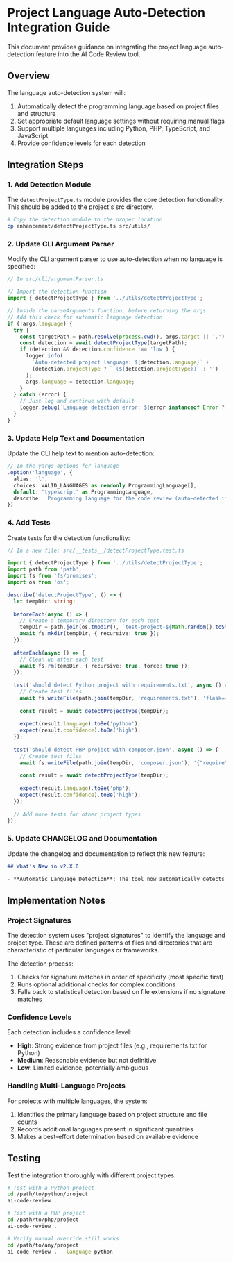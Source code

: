 # Project Language Auto-Detection Integration Guide

This document provides guidance on integrating the project language auto-detection feature into the AI Code Review tool.

## Overview

The language auto-detection system will:

1. Automatically detect the programming language based on project files and structure
2. Set appropriate default language settings without requiring manual flags
3. Support multiple languages including Python, PHP, TypeScript, and JavaScript
4. Provide confidence levels for each detection

## Integration Steps

### 1. Add Detection Module

The `detectProjectType.ts` module provides the core detection functionality. This should be added to the project's src directory.

```bash
# Copy the detection module to the proper location
cp enhancement/detectProjectType.ts src/utils/
```

### 2. Update CLI Argument Parser

Modify the CLI argument parser to use auto-detection when no language is specified:

```typescript
// In src/cli/argumentParser.ts

// Import the detection function
import { detectProjectType } from '../utils/detectProjectType';

// Inside the parseArguments function, before returning the args
// Add this check for automatic language detection
if (!args.language) {
  try {
    const targetPath = path.resolve(process.cwd(), args.target || '.');
    const detection = await detectProjectType(targetPath);
    if (detection && detection.confidence !== 'low') {
      logger.info(
        `Auto-detected project language: ${detection.language}` +
        (detection.projectType ? ` (${detection.projectType})` : '')
      );
      args.language = detection.language;
    }
  } catch (error) {
    // Just log and continue with default
    logger.debug(`Language detection error: ${error instanceof Error ? error.message : String(error)}`);
  }
}
```

### 3. Update Help Text and Documentation

Update the CLI help text to mention auto-detection:

```typescript
// In the yargs options for language
.option('language', {
  alias: 'l',
  choices: VALID_LANGUAGES as readonly ProgrammingLanguage[],
  default: 'typescript' as ProgrammingLanguage,
  describe: 'Programming language for the code review (auto-detected if not specified)'
})
```

### 4. Add Tests

Create tests for the detection functionality:

```typescript
// In a new file: src/__tests__/detectProjectType.test.ts

import { detectProjectType } from '../utils/detectProjectType';
import path from 'path';
import fs from 'fs/promises';
import os from 'os';

describe('detectProjectType', () => {
  let tempDir: string;
  
  beforeEach(async () => {
    // Create a temporary directory for each test
    tempDir = path.join(os.tmpdir(), `test-project-${Math.random().toString(36).substring(2)}`);
    await fs.mkdir(tempDir, { recursive: true });
  });
  
  afterEach(async () => {
    // Clean up after each test
    await fs.rm(tempDir, { recursive: true, force: true });
  });
  
  test('should detect Python project with requirements.txt', async () => {
    // Create test files
    await fs.writeFile(path.join(tempDir, 'requirements.txt'), 'flask==2.0.0');
    
    const result = await detectProjectType(tempDir);
    
    expect(result.language).toBe('python');
    expect(result.confidence).toBe('high');
  });
  
  test('should detect PHP project with composer.json', async () => {
    // Create test files
    await fs.writeFile(path.join(tempDir, 'composer.json'), '{"require": {}}');
    
    const result = await detectProjectType(tempDir);
    
    expect(result.language).toBe('php');
    expect(result.confidence).toBe('high');
  });
  
  // Add more tests for other project types
});
```

### 5. Update CHANGELOG and Documentation

Update the changelog and documentation to reflect this new feature:

```markdown
## What's New in v2.X.0

- **Automatic Language Detection**: The tool now automatically detects the programming language based on project files and structure, removing the need to specify --language manually
```

## Implementation Notes

### Project Signatures

The detection system uses "project signatures" to identify the language and project type. These are defined patterns of files and directories that are characteristic of particular languages or frameworks.

The detection process:

1. Checks for signature matches in order of specificity (most specific first)
2. Runs optional additional checks for complex conditions
3. Falls back to statistical detection based on file extensions if no signature matches

### Confidence Levels

Each detection includes a confidence level:

- **High**: Strong evidence from project files (e.g., requirements.txt for Python)
- **Medium**: Reasonable evidence but not definitive
- **Low**: Limited evidence, potentially ambiguous

### Handling Multi-Language Projects

For projects with multiple languages, the system:

1. Identifies the primary language based on project structure and file counts
2. Records additional languages present in significant quantities
3. Makes a best-effort determination based on available evidence

## Testing

Test the integration thoroughly with different project types:

```bash
# Test with a Python project
cd /path/to/python/project
ai-code-review .

# Test with a PHP project
cd /path/to/php/project
ai-code-review .

# Verify manual override still works
cd /path/to/any/project
ai-code-review . --language python
```